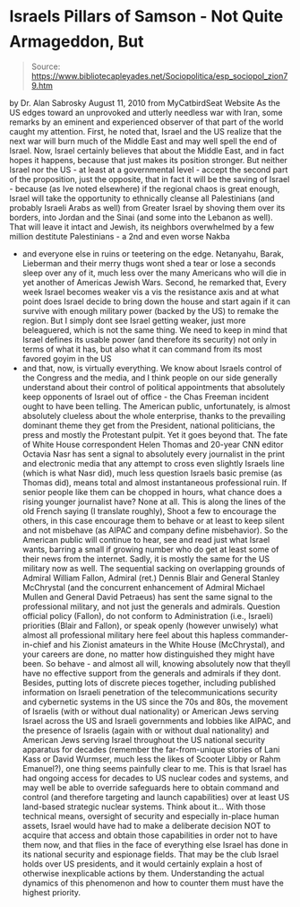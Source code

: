 # Israels Pillars of Samson - Not Quite Armageddon, But

> Source: https://www.bibliotecapleyades.net/Sociopolitica/esp_sociopol_zion79.htm

by Dr. Alan Sabrosky
August 11, 2010
from MyCatbirdSeat Website
As the US edges toward an unprovoked and utterly needless war with Iran,
some remarks by an eminent and experienced observer of that part of the
world caught my attention.
First, he
noted that,
Israel and the US realize
that the next war will burn much of the Middle East and may well spell the
end of Israel.
Now, Israel certainly believes that about the Middle East, and in fact hopes
it happens, because that just makes its position stronger.
But neither
Israel nor the US - at least at a governmental level - accept the second
part of the proposition, just the opposite, that in fact it will be the
saving of Israel - because (as Ive noted elsewhere) if the regional chaos
is great enough, Israel will take the opportunity to ethnically cleanse all
Palestinians (and probably Israeli Arabs as well) from Greater Israel by
shoving them over its borders, into Jordan and the Sinai (and some into the
Lebanon as well).
That will leave it intact and Jewish, its neighbors
overwhelmed by a few million destitute Palestinians - a 2nd and even worse Nakba
- and everyone else in ruins or teetering on the edge.
Netanyahu, Barak, Lieberman and their merry thugs wont shed a tear or lose a seconds
sleep over any of it, much less over the many Americans who will die in yet
another of Americas Jewish Wars.
Second, he
remarked that,
Every week Israel becomes weaker vis a vis the
resistance axis and at what point does Israel decide to bring down the
house and start again if it can survive with enough military power (backed
by the US) to remake the region.
But I simply dont see Israel getting weaker, just more beleaguered, which
is not the same thing.
We need to keep in mind that Israel defines its
usable power (and therefore its security) not only in terms of what it has,
but also what it can command from its most favored goyim in the US
- and
that, now, is virtually everything. We know about Israels control of the
Congress and
the media, and I think people on our side generally understand
about their control of political appointments that absolutely keep opponents
of Israel out of office - the Chas Freeman incident ought to have been
telling.
The American public, unfortunately, is almost absolutely clueless
about the whole enterprise, thanks to the prevailing dominant theme they get
from the President, national politicians, the press and mostly the
Protestant pulpit.
Yet it goes beyond that.
The fate of White House correspondent
Helen Thomas
and 20-year CNN editor
Octavia Nasr has sent a signal to absolutely every
journalist in the print and electronic media that any attempt to cross even
slightly Israels line (which is what Nasr did), much less question Israels
basic premise (as Thomas did), means total and almost instantaneous
professional ruin.
If senior people like them can be chopped in hours, what
chance does a rising younger journalist have? None at all.
This is along the
lines of the old French saying (I translate roughly),
Shoot a few to
encourage the others, in this case encourage them to behave or at least to
keep silent and not misbehave (as AIPAC and company define misbehavior).
So
the American public will continue to hear, see and read just what Israel
wants, barring a small if growing number who do get at least some of their
news from the internet.
Sadly, it is mostly the same for the US military now as well.
The sequential
sacking on overlapping grounds of Admiral William Fallon, Admiral (ret.)
Dennis Blair and General Stanley McChrystal (and the concurrent enhancement
of Admiral Michael Mullen and General David Petraeus) has sent the same
signal to the professional military, and not just the generals and admirals.
Question official policy (Fallon), do not conform to Administration (i.e.,
Israeli) priorities (Blair and Fallon), or speak openly (however unwisely)
what almost all professional military here feel about this hapless
commander-in-chief and his Zionist amateurs in the White House (McChrystal),
and your careers are done, no matter how distinguished they might have been.
So behave - and almost all will, knowing absolutely now that theyll have no
effective support from the generals and admirals if they dont.
Besides, putting lots of discrete pieces together, including published
information on Israeli penetration of the telecommunications security and
cybernetic systems in the US since the 70s and 80s, the movement of
Israelis (with or without dual nationality) or American Jews serving Israel
across the US and Israeli governments and lobbies like
AIPAC, and the
presence of Israelis (again with or without dual nationality) and American
Jews serving Israel throughout the US national security apparatus for
decades (remember the far-from-unique stories of
Lani Kass or
David Wurmser,
much less the likes of Scooter Libby or Rahm Emanuel?), one thing seems
painfully clear to me.
This is that Israel has had ongoing access for
decades to US nuclear codes and systems, and may well be able to override
safeguards here to obtain command and control (and therefore targeting and
launch capabilities) over at least US land-based strategic nuclear systems.
Think about it...
With those technical means, oversight of security and
especially in-place human assets, Israel would have had to make a deliberate
decision NOT to acquire that access and obtain those capabilities in order
not to have them now, and that flies in the face of everything else Israel
has done in its national security and espionage fields.
That may be the club
Israel holds over US presidents, and it would certainly explain a host of
otherwise inexplicable actions by them.
Understanding the actual dynamics of
this phenomenon and how to counter them must have the highest priority.
